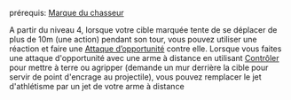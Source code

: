 prérequis: [Marque du chasseur](../../1.%20Talent%20de%20base/Marque%20du%20chasseur.md)

A partir du niveau 4, lorsque votre cible marquée tente de se déplacer de plus de 10m (une action) pendant son tour, vous pouvez utiliser une réaction et faire une [Attaque d’opportunité](../../../../1.Regles%20generales/1.Regles%20de%20jeu/1.Base/4.Combat.md#Attaque%20d’opportunité) contre elle.
Lorsque vous faites une attaque d'opportunité avec une arme à distance en utilisant [Contrôler](../../../../1.Regles%20generales/1.Regles%20de%20jeu/1.Base/4.Combat.md#Contrôler) pour mettre à terre ou agripper (demande un mur derrière la cible pour servir de point d'encrage au projectile), vous pouvez remplacer le jet d'athlétisme par un jet de votre arme à distance